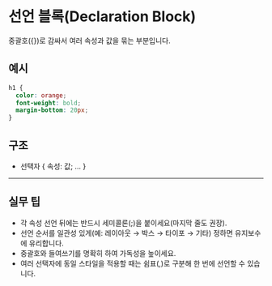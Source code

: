 # 선언 블록(Declaration Block)

중괄호({})로 감싸서 여러 속성과 값을 묶는 부분입니다.

## 예시
```css
h1 {
  color: orange;
  font-weight: bold;
  margin-bottom: 20px;
}
```

## 구조
- 선택자 {
    속성: 값;
    ...
  }

---

## 실무 팁
- 각 속성 선언 뒤에는 반드시 세미콜론(;)을 붙이세요(마지막 줄도 권장).
- 선언 순서를 일관성 있게(예: 레이아웃 → 박스 → 타이포 → 기타) 정하면 유지보수에 유리합니다.
- 중괄호와 들여쓰기를 명확히 하여 가독성을 높이세요.
- 여러 선택자에 동일 스타일을 적용할 때는 쉼표(,)로 구분해 한 번에 선언할 수 있습니다.
